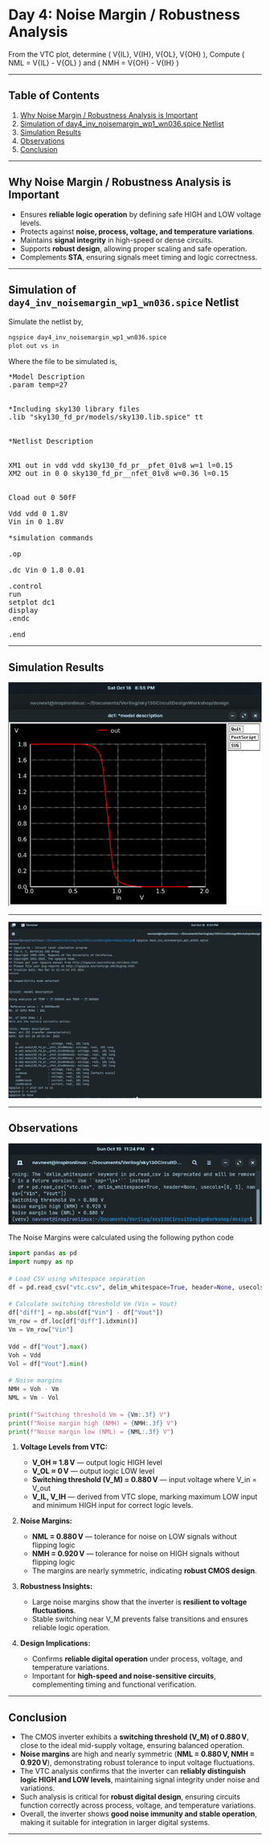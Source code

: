 # Day 4: Noise Margin / Robustness Analysis

From the VTC plot, determine ( V{IL}, V{IH}, V{OL}, V{OH} ), Compute ( NML = V{IL} - V{OL} ) and ( NMH = V{OH} - V{IH} )

---

## Table of Contents

1. [Why Noise Margin / Robustness Analysis is Important](#why-noise-margin--robustness-analysis-is-important)
2. [Simulation of day4_inv_noisemargin_wp1_wn036.spice Netlist](#simulation-of-day4_inv_noisemargin_wp1_wn036spice-netlist)
3. [Simulation Results](#simulation-results)
4. [Observations](#observations)
5. [Conclusion](#conclusion)

---

## Why Noise Margin / Robustness Analysis is Important

- Ensures **reliable logic operation** by defining safe HIGH and LOW voltage levels.  
- Protects against **noise, process, voltage, and temperature variations**.  
- Maintains **signal integrity** in high-speed or dense circuits.  
- Supports **robust design**, allowing proper scaling and safe operation.  
- Complements **STA**, ensuring signals meet timing and logic correctness.

---

## Simulation of `day4_inv_noisemargin_wp1_wn036.spice` Netlist

Simulate the netlist by,

```bash
ngspice day4_inv_noisemargin_wp1_wn036.spice
plot out vs in
```

Where the file to be simulated is,

<pre>
*Model Description
.param temp=27


*Including sky130 library files
.lib "sky130_fd_pr/models/sky130.lib.spice" tt


*Netlist Description


XM1 out in vdd vdd sky130_fd_pr__pfet_01v8 w=1 l=0.15
XM2 out in 0 0 sky130_fd_pr__nfet_01v8 w=0.36 l=0.15


Cload out 0 50fF

Vdd vdd 0 1.8V
Vin in 0 1.8V

*simulation commands

.op

.dc Vin 0 1.8 0.01

.control
run
setplot dc1
display
.endc

.end
</pre>

---

## Simulation Results

![d4i](Images/d4i.png)

---

![d4iw](Images/d4iw.png)

---

## Observations 

![observations](Images/observations.png)


The Noise Margins were calculated using the following python code

```python
import pandas as pd
import numpy as np

# Load CSV using whitespace separation
df = pd.read_csv("vtc.csv", delim_whitespace=True, header=None, usecols=[0, 3], names=["Vin", "Vout"])

# Calculate switching threshold Vm (Vin = Vout)
df["diff"] = np.abs(df["Vin"] - df["Vout"])
Vm_row = df.loc[df["diff"].idxmin()]
Vm = Vm_row["Vin"]

Vdd = df["Vout"].max()
Voh = Vdd
Vol = df["Vout"].min()

# Noise margins
NMH = Voh - Vm
NML = Vm - Vol

print(f"Switching threshold Vm = {Vm:.3f} V")
print(f"Noise margin high (NMH) = {NMH:.3f} V")
print(f"Noise margin low (NML) = {NML:.3f} V")
```

1. **Voltage Levels from VTC:**
   - **V_OH ≈ 1.8 V** — output logic HIGH level  
   - **V_OL ≈ 0 V** — output logic LOW level  
   - **Switching threshold (V_M) = 0.880 V** — input voltage where V_in = V_out  
   - **V_IL, V_IH** — derived from VTC slope, marking maximum LOW input and minimum HIGH input for correct logic levels.

2. **Noise Margins:**
   - **NML = 0.880 V** — tolerance for noise on LOW signals without flipping logic  
   - **NMH = 0.920 V** — tolerance for noise on HIGH signals without flipping logic  
   - The margins are nearly symmetric, indicating **robust CMOS design**.

3. **Robustness Insights:**
   - Large noise margins show that the inverter is **resilient to voltage fluctuations**.  
   - Stable switching near V_M prevents false transitions and ensures reliable logic operation.

4. **Design Implications:**
   - Confirms **reliable digital operation** under process, voltage, and temperature variations.  
   - Important for **high-speed and noise-sensitive circuits**, complementing timing and functional verification.

---

## Conclusion

- The CMOS inverter exhibits a **switching threshold (V_M) of 0.880 V**, close to the ideal mid-supply voltage, ensuring balanced operation.  
- **Noise margins** are high and nearly symmetric (**NML = 0.880 V, NMH = 0.920 V**), demonstrating robust tolerance to input voltage fluctuations.  
- The VTC analysis confirms that the inverter can **reliably distinguish logic HIGH and LOW levels**, maintaining signal integrity under noise and variations.  
- Such analysis is critical for **robust digital design**, ensuring circuits function correctly across process, voltage, and temperature variations.  
- Overall, the inverter shows **good noise immunity and stable operation**, making it suitable for integration in larger digital systems.

---